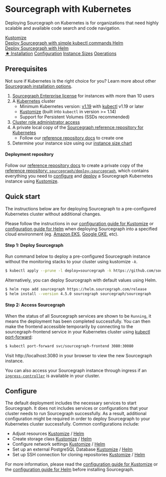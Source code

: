 # Sourcegraph with Kubernetes

<p class="lead">
Deploying Sourcegraph on Kubernetes is for organizations that need highly scalable and available code search and code navigation.
</p>

<div class="getting-started">
  <a href="./kustomize" class="btn btn-primary" alt="Configure">
   <span>Kustomize</span>
   </br>
   Deploy Sourcegraph with simple kubectl commands
  </a>

  <a href="./helm" class="btn" alt="Overlays">
   <span>Helm</span>
   </br>
   Deploy Sourcegraph with Helm
  </a>
</div>

<div class="getting-started">
<a class="btn btn-primary text-center" href="#installation">★ Installation</a>
<a class="btn text-center" href="kustomize/configure">Configuration</a>
<a class="btn text-center" href="../instance-size">Instance Sizes</a>
<a class="btn text-center" href="operations">Operations</a>
</div>

## Prerequisites

Not sure if Kubernetes is the right choice for you? Learn more about other [Sourcegraph installation options](../index.md).

1. [Sourcegraph Enterprise license](kustomize/configure.md#add-license-key) for instances with more than 10 users
2. A [Kubernetes](https://kubernetes.io/) cluster
   - Minimum Kubernetes version: [v1.19](https://kubernetes.io/blog/2020/08/26/kubernetes-release-1.19-accentuate-the-paw-sitive/) with [kubectl](https://kubernetes.io/docs/tasks/tools/install-kubectl/) v1.19 or later
   - [Kustomize](https://kustomize.io/) (built into `kubectl` in version >= 1.14)
   - Support for Persistent Volumes (SSDs recommended)
3. [Cluster role administrator access](https://kubernetes.io/docs/reference/access-authn-authz/rbac/)
4. A private local copy of the [Sourcegraph reference repository for Kubernetes](#deployment-repository)
   - Follow our [reference repository docs](../repositories.md) to create one
5. Determine your instance size using our [instance size chart](../instance-size.md)

#### Deployment repository

Follow our [reference repository docs](../repositories.md) to create a private copy of the [reference repository: `sourcegraph/deploy-sourcegraph`](https://github.com/sourcegraph/deploy-sourcegraph/), which contains everything you need to [configure](kustomize/configure.md) and [deploy](kustomize#deploy) a Sourcegraph Kubernetes instance using [Kustomize](kustomize/index.md).

## Quick start

The instructions below are for deploying Sourcegraph to a pre-configured Kubernetes cluster without additional changes.

Please follow the instructions in our [configuration guide for Kustomize](kustomize/configure.md) or [configuration guide for Helm](helm.md#configuration) when deploying Sourcegraph into a specified cloud environment (eg. [Amazon EKS](kustomize/eks.md), [Google GKE](kustomize/gke.md), etc).

#### Step 1: Deploy Sourcegraph

Run command below to deploy a pre-configured Sourcegraph instance without the monitoring stacks to your cluster using kustomize _`-k`_.

```bash
$ kubectl apply --prune -l deploy=sourcegraph -k https://github.com/sourcegraph/deploy-sourcegraph/new/quick-start/base/xs?ref=v4.5.0
```

Alternatively, you can deploy Sourcegraph with default values using Helm.

```bash
$ helm repo add sourcegraph https://helm.sourcegraph.com/release
$ helm install --version 4.5.0 sourcegraph sourcegraph/sourcegraph
```

#### Step 2: Access Sourcegraph

When the status of all Sourcegraph services are shown to be `Running`, it means the deployment has been completed successfully. You can then make the frontend accessible temporarily by connecting to the sourcegraph-frontend service in your Kubernetes cluster using [kubectl port-forward](https://kubernetes.io/docs/tasks/access-application-cluster/port-forward-access-application-cluster/):

```sh
$ kubectl port-forward svc/sourcegraph-frontend 3080:30080
```

Visit http://localhost:3080 in your browser to view the new Sourcegraph instance.

You can also access your Sourcegraph instance through ingress if an [`ingress-controller`](kustomize/configure.md#ingress-controller) is available in your cluster.

## Configure

The default deployment includes the necessary services to start Sourcegraph. It does not includes services or configurations that your cluster needs to run Sourcegraph successfully. As a result, additional configuration might be required in order to deploy Sourcegraph to your Kubernetes cluster successfully.
Common configurations include:

- Adjust resources [Kustomize](kustomize/configure.md#resources-adjustment) / [Helm](helm.md#configuration)
- Create storage class [Kustomize](kustomize/configure.md#storage-class) / [Helm](helm.md#cloud-providers-guides)
- Configure network settings [Kustomize](kustomize/configure.md#ingress-controller) / [Helm](helm.md#helm-subcharts)
- Set up an external PostgreSQL Database [Kustomize](kustomize/configure.md#external-databases) / [Helm](helm.md#using-external-postgresql-databases)
- Set up SSH connection for cloning repositories [Kustomize](kustomize/configure.md##repository-cloning-via-ssh) / [Helm](helm.md#using-ssh-to-clone-repositories)

For more information, please read the [configuration guide for Kustomize](kustomize/configure.md) or the [configuration guide for Helm](helm.md#configuration) before installing Sourcegraph.
